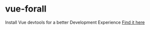 # vue-forall

<div>Install Vue devtools for a better Development Experience <a href="https://chrome.google.com/webstore/detail/vuejs-devtools/ljjemllljcmogpfapbkkighbhhppjdbg" target="_blank">Find it here</a></div>
